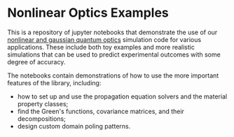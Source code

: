 # Nonlinear Optics Examples

This is a repository of jupyter notebooks that demonstrate the use of our [nonlinear and gaussian quantum optics](https://github.com/mcmahon-lab/MultimodeNonlinearOptics) simulation code for various applications.
These include both toy examples and more realistic simulations that can be used to predict experimental outcomes with some degree of accuracy.

The notebooks contain demonstrations of how to use the more important features of the library, including:
- how to set up and use the propagation equation solvers and the material property classes;
- find the Green's functions, covariance matrices, and their decompositions;
- design custom domain poling patterns.
